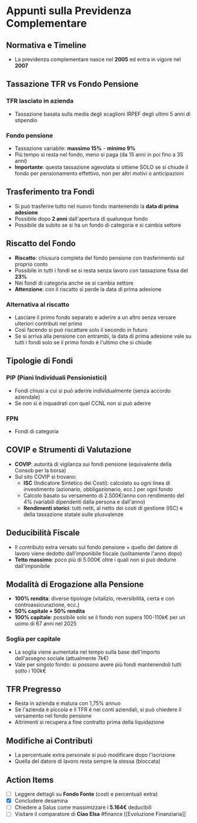 # Appunti sulla Previdenza Complementare

## Normativa e Timeline

- La previdenza complementare nasce nel **2005** ed entra in vigore nel **2007**

## Tassazione TFR vs Fondo Pensione

### TFR lasciato in azienda

- Tassazione basata sulla media degli scaglioni IRPEF degli ultimi 5 anni di stipendio

### Fondo pensione

- Tassazione variabile: **massimo 15%** - **minimo 9%**
- Più tempo si resta nel fondo, meno si paga (da 15 anni in poi fino a 35 anni)
- **Importante**: questa tassazione agevolata si ottiene SOLO se si chiude il fondo per pensionamento effettivo, non per altri motivi o anticipazioni

## Trasferimento tra Fondi

- Si può trasferire tutto nel nuovo fondo mantenendo la **data di prima adesione**
- Possibile dopo **2 anni** dall'apertura di qualunque fondo
- Possibile da subito se si ha un fondo di categoria e si cambia settore

## Riscatto del Fondo

- **Riscatto**: chiusura completa del fondo pensione con trasferimento sul proprio conto
- Possibile in tutti i fondi se si resta senza lavoro con tassazione fissa del **23%**
- Nei fondi di categoria anche se si cambia settore
- **Attenzione**: con il riscatto si perde la data di prima adesione

### Alternativa al riscatto

- Lasciare il primo fondo separato e aderire a un altro senza versare ulteriori contributi nel primo
- Così facendo si può riscattare solo il secondo in futuro
- Se si arriva alla pensione con entrambi, la data di prima adesione vale su tutti i fondi solo se il primo fondo è l'ultimo che si chiude

## Tipologie di Fondi

### PIP (Piani Individuali Pensionistici)

- Fondi chiusi a cui si può aderire individualmente (senza accordo aziendale)
- Se non si è inquadrati con quel CCNL non si può aderire

### FPN

- Fondi di categoria

## COVIP e Strumenti di Valutazione

- **COVIP**: autorità di vigilanza sui fondi pensione (equivalente della Consob per la borsa)
- Sul sito COVIP si trovano:
    - **ISC** (Indicatore Sintetico dei Costi): calcolato su ogni linea di investimento (azionario, obbligazionario, ecc.) per ogni fondo
    - Calcolo basato su versamento di 2.500€/anno con rendimento del 4% (variabili dipendenti dalla persona e dall'anno)
    - **Rendimenti storici**: tutti netti, al netto dei costi di gestione (ISC) e della tassazione statale sulle plusvalenze

## Deducibilità Fiscale

- Il contributo extra versato sul fondo pensione + quello del datore di lavoro viene dedotto dall'imponibile fiscale (solitamente l'anno dopo)
- **Tetto massimo**: poco più di 5.000€ oltre i quali non si può dedurre dall'imponibile

## Modalità di Erogazione alla Pensione

- **100% rendita**: diverse tipologie (vitalizio, reversibilità, certa e con controassicurazione, ecc.)
- **50% capitale + 50% rendita**
- **100% capitale**: possibile solo se il fondo non supera 100-110k€ per un uomo di 67 anni nel 2025

### Soglia per capitale

- La soglia viene aumentata nel tempo sulla base dell'importo dell'assegno sociale (attualmente 7k€)
- Vale per singolo fondo: si possono avere più fondi mantenendoli tutti sotto i 100k€

## TFR Pregresso

- Resta in azienda e matura con 1,75% annuo
- Se l'azienda è piccola e il TFR è nei conti aziendali, si può chiedere il versamento nel fondo pensione
- Altrimenti si recupera a fine contratto prima della liquidazione

## Modifiche ai Contributi

- La percentuale extra personale si può modificare dopo l'iscrizione
- Quella del datore di lavoro resta sempre la stessa (bloccata)

## Action Items

- [ ] Leggere dettagli su **Fondo Fonte** (costi e percentuali extra)
- [x] Concludere desamina
- [ ] Chiedere a Salus come massimizzare i **5.164€** deducibili
- [ ] Visitare il comparatore di **Ciao Elsa**
#finance 
[[Evoluzione Finanziaria]]